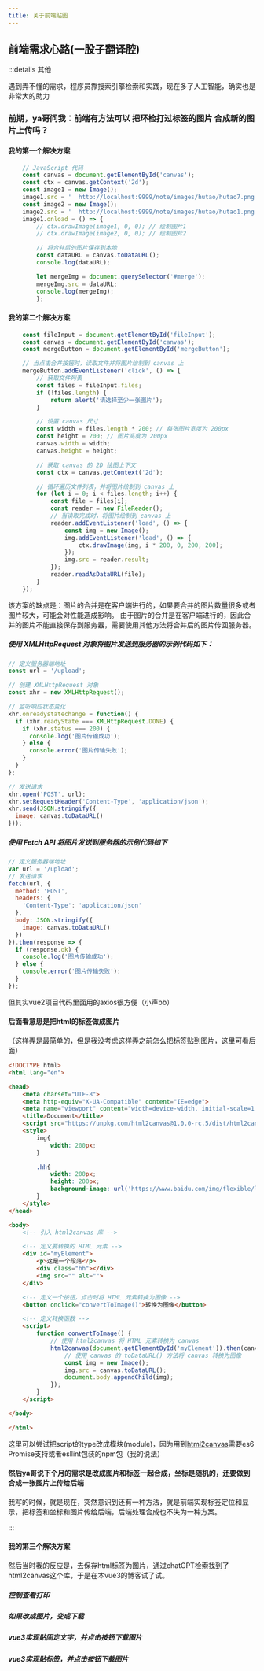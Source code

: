 ```yaml
---
title: 关于前端贴图
---
```


## 前端需求心路(一股子翻译腔)

:::details 其他

遇到弄不懂的需求，程序员靠搜索引擎检索和实践，现在多了人工智能，确实也是非常大的助力

### 前期，ya哥问我：前端有方法可以 把环检打过标签的图片 合成新的图片上传吗？

#### 我的第一个解决方案
```js
    // JavaScript 代码
    const canvas = document.getElementById('canvas');
    const ctx = canvas.getContext('2d');
    const image1 = new Image();
    image1.src = '	http://localhost:9999/note/images/hutao/hutao7.png';
    const image2 = new Image();
    image2.src = '	http://localhost:9999/note/images/hutao/hutao1.png';
    image1.onload = () => {
        // ctx.drawImage(image1, 0, 0); // 绘制图片1
        // ctx.drawImage(image2, 0, 0); // 绘制图片2

        // 将合并后的图片保存到本地
        const dataURL = canvas.toDataURL();
        console.log(dataURL);

        let mergeImg = document.querySelector('#merge');
        mergeImg.src = dataURL;
        console.log(mergeImg);
        };
```

#### 我的第二个解决方案
```js
    const fileInput = document.getElementById('fileInput');
    const canvas = document.getElementById('canvas');
    const mergeButton = document.getElementById('mergeButton');

    // 当点击合并按钮时，读取文件并将图片绘制到 canvas 上
    mergeButton.addEventListener('click', () => {
        // 获取文件列表
        const files = fileInput.files;
        if (!files.length) {
            return alert('请选择至少一张图片');
        }

        // 设置 canvas 尺寸
        const width = files.length * 200; // 每张图片宽度为 200px
        const height = 200; // 图片高度为 200px
        canvas.width = width;
        canvas.height = height;

        // 获取 canvas 的 2D 绘图上下文
        const ctx = canvas.getContext('2d');

        // 循环遍历文件列表，并将图片绘制到 canvas 上
        for (let i = 0; i < files.length; i++) {
            const file = files[i];
            const reader = new FileReader();
            // 当读取完成时，将图片绘制到 canvas 上
            reader.addEventListener('load', () => {
                const img = new Image();
                img.addEventListener('load', () => {
                    ctx.drawImage(img, i * 200, 0, 200, 200);
                });
                img.src = reader.result;
            });
            reader.readAsDataURL(file);
        }
    });
```

该方案的缺点是：图片的合并是在客户端进行的，如果要合并的图片数量很多或者图片较大，可能会对性能造成影响。
由于图片的合并是在客户端进行的，因此合并的图片不能直接保存到服务器，需要使用其他方法将合并后的图片传回服务器。
<br/>




##### 使用 XMLHttpRequest 对象将图片发送到服务器的示例代码如下：
```js
// 定义服务器端地址
const url = '/upload';

// 创建 XMLHttpRequest 对象
const xhr = new XMLHttpRequest();

// 监听响应状态变化
xhr.onreadystatechange = function() {
  if (xhr.readyState === XMLHttpRequest.DONE) {
    if (xhr.status === 200) {
      console.log('图片传输成功');
    } else {
      console.error('图片传输失败');
    }
  }
};

// 发送请求
xhr.open('POST', url);
xhr.setRequestHeader('Content-Type', 'application/json');
xhr.send(JSON.stringify({
  image: canvas.toDataURL()
}));
```

##### 使用 Fetch API 将图片发送到服务器的示例代码如下

```js
// 定义服务器端地址
var url = '/upload';
// 发送请求
fetch(url, {
  method: 'POST',
  headers: {
    'Content-Type': 'application/json'
  },
  body: JSON.stringify({
    image: canvas.toDataURL()
  })
}).then(response => {
  if (response.ok) {
    console.log('图片传输成功');
  } else {
    console.error('图片传输失败');
  }
});
```
但其实vue2项目代码里面用的axios很方便（小声bb）

#### 后面看意思是把html的标签做成图片
（这样弄是最简单的，但是我没考虑这样弄之前怎么把标签贴到图片，这里可看后面）

```html
<!DOCTYPE html>
<html lang="en">

<head>
    <meta charset="UTF-8">
    <meta http-equiv="X-UA-Compatible" content="IE=edge">
    <meta name="viewport" content="width=device-width, initial-scale=1.0">
    <title>Document</title>
    <script src="https://unpkg.com/html2canvas@1.0.0-rc.5/dist/html2canvas.js"></script>
    <style>
        img{
            width: 200px;
        }

        .hh{
            width: 200px;
            height: 200px;
            background-image: url('https://www.baidu.com/img/flexible/logo/pc/result@2.png');
        }
    </style>
</head>

<body>
    <!-- 引入 html2canvas 库 -->

    <!-- 定义要转换的 HTML 元素 -->
    <div id="myElement">
        <p>这是一个段落</p>
        <div class="hh"></div>
        <img src="" alt="">
    </div>

    <!-- 定义一个按钮，点击时将 HTML 元素转换为图像 -->
    <button onclick="convertToImage()">转换为图像</button>

    <!-- 定义转换函数 -->
    <script>
        function convertToImage() {
            // 使用 html2canvas 将 HTML 元素转换为 canvas
            html2canvas(document.getElementById('myElement')).then(canvas => {
                // 使用 canvas 的 toDataURL() 方法将 canvas 转换为图像
                const img = new Image();
                img.src = canvas.toDataURL();
                document.body.appendChild(img);
            });
        }
    </script>

</body>

</html>
```

这里可以尝试把script的type改成模块(module)，因为用到[html2canvas](https://html2canvas.hertzen.com/)需要es6 Promise支持或者esllint包装的npm包（我的说法）

#### 然后ya哥说下个月的需求是改成图片和标签一起合成，坐标是随机的，还要做到合成一张图片上传给后端

我写的时候，就是现在，突然意识到还有一种方法，就是前端实现标签定位和显示，把标签和坐标和图片传给后端，后端处理合成也不失为一种方案。


:::

#### 我的第三个解决方案

然后当时我的反应是，去保存html标签为图片，通过chatGPT检索找到了html2canvas这个库，于是在本vue3的博客试了试。

##### 控制查看打印
<clientOnly>
<shoot></shoot>
</clientOnly>

##### 如果改成图片，变成下载
<clientOnly>
<shoot type='hutao'></shoot>
</clientOnly>

##### vue3实现贴固定文字，并点击按钮下载图片
<clientOnly>
<shoot type='d3'></shoot>
</clientOnly>

##### vue3实现贴标签，并点击按钮下载图片

<clientOnly>
<shoot type='tag'></shoot>
</clientOnly>








